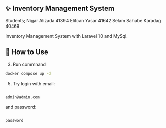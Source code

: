 ## ✨ Inventory Management System
Students;
Nigar Alizada 41394
Elifcan Yasar 41642
Selam Sahabe Karadag 40469

Inventory Management System with Laravel 10 and MySql.




## 🚀 How to Use


3. Run commnand
```bash
docker compose up -d
```

5. Try login with email: 

```bash

admin@admin.com

```
and password: 

```bash

password

```


